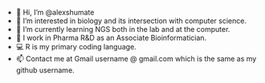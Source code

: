- 👋 Hi, I’m @alexshumate
- 👀 I’m interested in biology and its intersection with computer science.
- 🌱 I’m currently learning NGS both in the lab and at the computer.
- 🧪 I work in Pharma R&D as an Associate Bioinformatician.
- 💻 R is my primary coding language.
- 📫 Contact me at Gmail username @ gmail.com which is the same as my github username.

<!---
alexshumate/alexshumate is a ✨ special ✨ repository because its `README.md` (this file) appears on your GitHub profile.
You can click the Preview link to take a look at your changes.
--->
